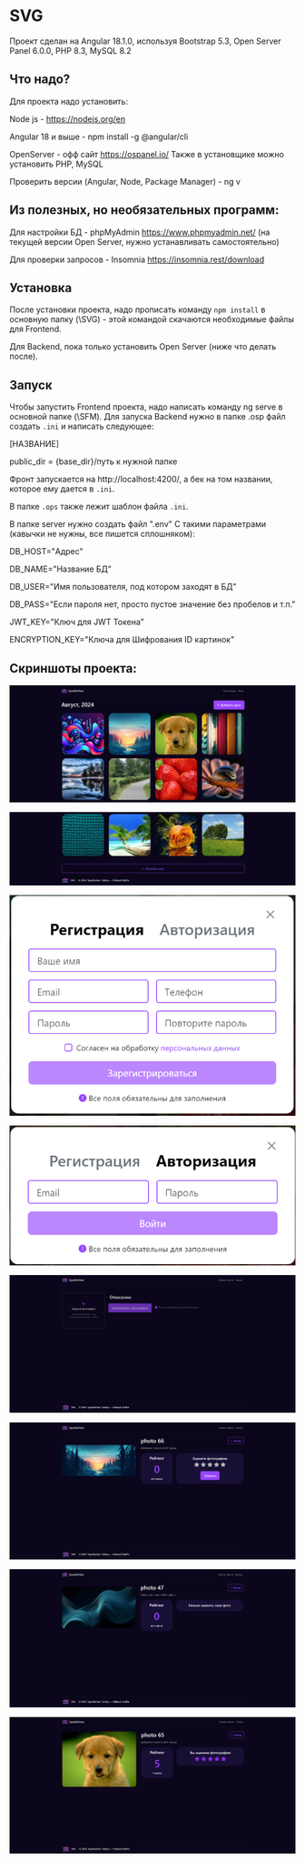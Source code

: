 # SVG

Проект сделан на Angular 18.1.0, используя Bootstrap 5.3, Open Server Panel 6.0.0, PHP 8.3, MySQL 8.2

## Что надо?

Для проекта надо установить:

Node js - https://nodejs.org/en

Angular 18 и выше - npm install -g @angular/cli

OpenServer - офф сайт https://ospanel.io/
Также в установщике можно установить PHP, MySQL

Проверить версии (Angular, Node, Package Manager) - ng v

## Из полезных, но необязательных программ: 
Для настройки БД - phpMyAdmin https://www.phpmyadmin.net/ (на текущей версии Open Server, нужно устанавливать самостоятельно)

Для проверки запросов - Insomnia https://insomnia.rest/download

## Установка
После установки проекта, надо прописать команду `npm install` в основную папку (\SVG) - этой командой скачаются необходимые файлы для Frontend.

Для Backend, пока только установить Open Server (ниже что делать после).

## Запуск
Чтобы запустить Frontend проекта,  надо написать команду ng serve в основной папке (\SFM). 
Для запуска Backend нужно в папке .osp файл создать `.ini` и написать следующее:

[НАЗВАНИЕ]

public_dir = {base_dir}/путь к нужной папке

Фронт запускается на http://localhost:4200/, а бек на том названии, которое ему дается в `.ini`. 

В папке `.ops` также лежит шаблон файла `.ini`.

В папке server нужно создать файл ".еnv" С такими параметрами (кавычки не нужны, все пишется сплошняком):

DB_HOST="Адрес"

DB_NAME="Название БД"

DB_USER="Имя пользователя, под котором заходят в БД"

DB_PASS="Если пароля нет, просто пустое значение без пробелов и т.п."

JWT_KEY="Ключ для JWT Токена"

ENCRYPTION_KEY="Ключа для Шифрования ID картинок"

## Cкриншоты проекта:
![alt Главная страница (Начало)](/src/assets/Главная_начало.png)

![alt Главная страница (Конец)](/src/assets/Главная_конец.png)

![alt Мод. окно регистрации](/src/assets/Регистрация.png)

![alt Мод. окно авторизации](/src/assets/Авторизация.png)

![alt Страница добавления фотографии](/src/assets/Добавление.png)

![alt Страница фотографии](/src/assets/Фото.png)

![alt Страница фотографии. Фотография пользователя](/src/assets/Фото_польз.png)

![alt Страница фотографии. Оцененная фотография](/src/assets/Фото_оценено.png)